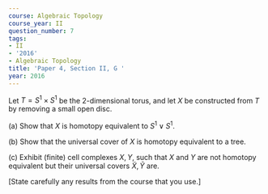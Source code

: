 ```yaml
---
course: Algebraic Topology
course_year: II
question_number: 7
tags:
- II
- '2016'
- Algebraic Topology
title: 'Paper 4, Section II, G '
year: 2016
---
```




Let $T=S^{1} \times S^{1}$ be the 2-dimensional torus, and let $X$ be constructed from $T$ by removing a small open disc.

(a) Show that $X$ is homotopy equivalent to $S^{1} \vee S^{1}$.

(b) Show that the universal cover of $X$ is homotopy equivalent to a tree.

(c) Exhibit (finite) cell complexes $X, Y$, such that $X$ and $Y$ are not homotopy equivalent but their universal covers $\widetilde{X}, \widetilde{Y}$ are.

[State carefully any results from the course that you use.]